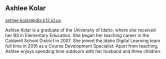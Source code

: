 ## Ashlee Kolar

[ashlee.kolar@idla.k12.id.us](mailto:ashlee.kolar@idla.k12.id.us)

Ashlee Kolar is a graduate of the University of Idaho, where she received her BS in Elementary Education.  She began her teaching career in the Caldwell School District in 2007. She joined the Idaho Digital Learning team full time in 2016 as a Course Development Specialist.  Apart from teaching, Ashlee enjoys spending time outdoors with her husband and three children.
